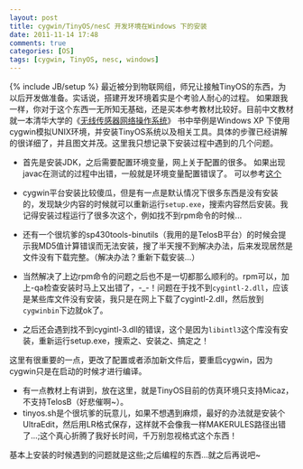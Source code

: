 ```yaml
---
layout: post
title: cygwin/TinyOS/nesC 开发环境在Windows 下的安装
date: 2011-11-14 17:48
comments: true
categories: [OS]
tags: [cygwin, TinyOS, nesc, windows]
---
```

{% include JB/setup %}
最近被分到物联网组，师兄让接触TinyOS的东西，为以后开发做准备。实话说，搭建开发环境着实是个考验人耐心的过程。 
如果跟我一样，你对于这个东西一无所知无基础，还是买本参考教材比较好。目前中文教材就一本清华大学的《[无线传感器网络操作系统](http://book.douban.com/subject/6809452/)》
书中举例是Windows XP 下使用cygwin模拟UNIX环境，并安装TinyOS系统以及相关工具。具体的步骤已经讲解的很详细了，并且图文并茂。这里我只想记录下安装过程中遇到的几个问题。

* 首先是安装JDK，之后需要配置环境变量，网上关于配置的很多。
如果出现javac在测试的过程中出错，一般就是环境变量配置错误了。
可以参考[这个](http://bit.ly/tTjJbb)

* cygwin平台安装比较傻瓜，但是有一点是默认情况下很多东西是没有安装的，发现缺少内容的时候就可以重新运行`setup.exe`，搜索内容然后安装。我记得安装过程运行了很多次这个，例如找不到rpm命令的时候...
* 还有一个很坑爹的sp430tools-binutils（我用的是TelosB平台）的时候会提示我MD5值计算错误而无法安装，搜了半天搜不到解决办法，后来发现居然是文件没有下载完整。（解决办法？重新下载安装...）
* 当然解决了上边rpm命令的问题之后也不是一切都那么顺利的。rpm可以，加上-qa检查安装时马上又出错了，-_-！问题在于找不到`cygintl-2.dll`，应该是某些库文件没有安装，我只是在网上下载了cygintl-2.dll，然后放到`cygwinbin`下边就ok了。
* 之后还会遇到找不到cygintl-3.dll的错误，这个是因为`libintl3`这个库没有安装，重新运行setup.exe，搜索之、安装之、搞定之！

这里有很重要的一点，更改了配置或者添加新文件后，要重启cygwin，因为cygwin只是在启动的时候才进行编译。

* 有一点教材上有讲到，放在这里，就是TinyOS目前的仿真环境只支持Micaz，不支持TelosB（好悲催啊~）。
* tinyos.sh是个很坑爹的玩意儿，如果不想遇到麻烦，最好的办法就是安装个UltraEdit，然后用LR格式保存，这样就不会像我一样MAKERULES路径出错了...;这个真心折腾了我好长时间，千万别忽视格式这个东西！

基本上安装的时候遇到的问题就是这些;之后编程的东西...就之后再说吧~
